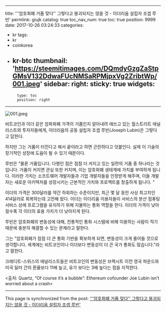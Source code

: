 
---
title: '''암호화폐 거품 맞다'' 그렇다고 붕괴되지는 않을 것 - 이더리움 설립자 조셉 루빈'
permlink: giujk
catalog: true
toc_nav_num: true
toc: true
position: 9999
date: 2017-10-26 03:24:33
categories:
- kr
tags:
- kr
- coinkorea
- kr-btc
thumbnail: 'https://steemitimages.com/DQmdyGzgZaStpGMsV132DdwaFUcNMSaRPMjpxVg2ZribtWp/001.jpeg'
sidebar:
    right:
        sticky: true
widgets:
    -
        type: toc
        position: right
---


![001.jpeg](https://steemitimages.com/DQmdyGzgZaStpGMsV132DdwaFUcNMSaRPMjpxVg2ZribtWp/001.jpeg)

비트코인과 이더 같은 암화화폐 가격이 거품인지 알아내려 애쓰고 있는 월스트리트 애널리스트와 투자자들에게, 이더리움의 공동 설립자 조셉 루빈(Joseph Lubin)은 그렇다고 답한다. 

하지만 그는 거품이 터진다고 해서 끝이라고 하면 곤란하다고 덧붙인다. 실제 이 기술의 장기적인 성장에 도움이 될 수 있기 때문이다. 

루빈은 "물론 거품입니다. 다행인 점은 점점 더 커지고 있는 일련의 거품 중 하나라는 것입니다. 거품이 커지면 관심 또한 커지며, 이는 암호화폐 생태계에 가치를 부여하게 됩니다. 이러한 가치는 소프트웨어 개발자들과 기업 개발자들을 인정받게 해주며, 이들 개발자는 새로운 아키텍처를 성장시키는 근본적인 가치와 프로젝트를 창출하게 됩니다. "

이더의 가격은 300달러를 약간 하회하는 수준이지만, 최근 몇 달 동안 사상 최고치인 414달러로 회복하는데 고전해 왔다. 이더는 이더리움 이용자들이 서비스의 분산 컴퓨팅 서비스 상에 프로그램을 유지하기 위해 지불하는 통화 역할을 한다. 이더의 가격이 낮아질수록 각 이더의 효용 가치가 더 낮아지게 된다. 

루빈은 암호화폐의 변동성에 대해, 전통적인 통화 시스템에 비해 이용하는 사람이 적기 때문에 충분히 해결할 수 있는 문제라고 말한다. 

그는 "암호화폐가 점점 더 큰 통화 기반을 확보하게 되면, 변동성이 크게 줄어들 것으로 생각합니다.  세계에는 비트코인이나 이더보다 변동성이 더 큰 국가 통화도 많습니다."라고 말한다. 

크레디트-스위스의 애널리스트들은 비트코인의 변동성은 브렉시트 이전 영국 파운드와 미국 달러 간의 환율보다 11배 높고, 유가 보다는 3배 높다는 점을 지적한다. 

<출처: Quartz, “Of course it’s a bubble”: Ethereum cofounder Joe Lubin isn’t worried about a crash>

- - -

This page is synchronized from the post: ['''암호화폐 거품 맞다'' 그렇다고 붕괴되지는 않을 것 - 이더리움 설립자 조셉 루빈'](https://steemit.com/@pius.pius/giujk)
